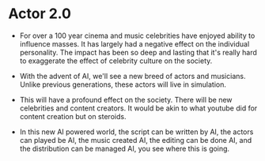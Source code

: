 # Actor 2.0

- For over a 100 year cinema and music celebrities have enjoyed ability to influence masses. It has largely had a negative effect on the individual personality. The impact has been so deep and lasting that it's really hard to exaggerate the effect of celebrity culture on the society.

- With the advent of AI, we'll see a new breed of actors and musicians. Unlike previous generations, these actors will live in simulation.

- This will have a profound effect on the society. There will be new celebrities and content creators. It would be akin to what youtube did for content creation but on steroids.
 
- In this new AI powered world, the script can be written by AI, the actors can played be AI, the music created AI, the editing can be done AI, and the distribution can be managed AI, you see where this is going. 
